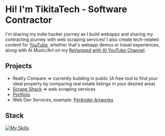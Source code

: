 # Hi! I'm TikitaTech - Software Contractor
I'm sharing my indie hacker journey as I build webapps and sharing my contracting journey with web scraping services! I also create tech-related content for [YouTube](https://www.youtube.com/@TikitaTech), whether that's webapp demos or travel experiences, along with AI Music/Art on my [ReVamped with AI YouTube Channel](https://www.youtube.com/channel/UCfd7HiBsnVJi0_0PqsusDPA).

## Projects
- Realty Compare => currently building in public (A free tool to find your ideal property by comparing real estate listings in your desired area)
- [Scrape Shack](https://scrapeshack.com) => web scraping services
- [Portfolio](https://tikitatech.xyz)
- Web Dev Services, example: [PerAnder Artworks](peranderartworks.co.uk)

## Stack
[![My Skills](https://skillicons.dev/icons?i=ts,react,tailwindcss,supabase,linux,arch,vite,bun,docker,kubernetes,figma,neovim,regex,express)](https://skillicons.dev)
